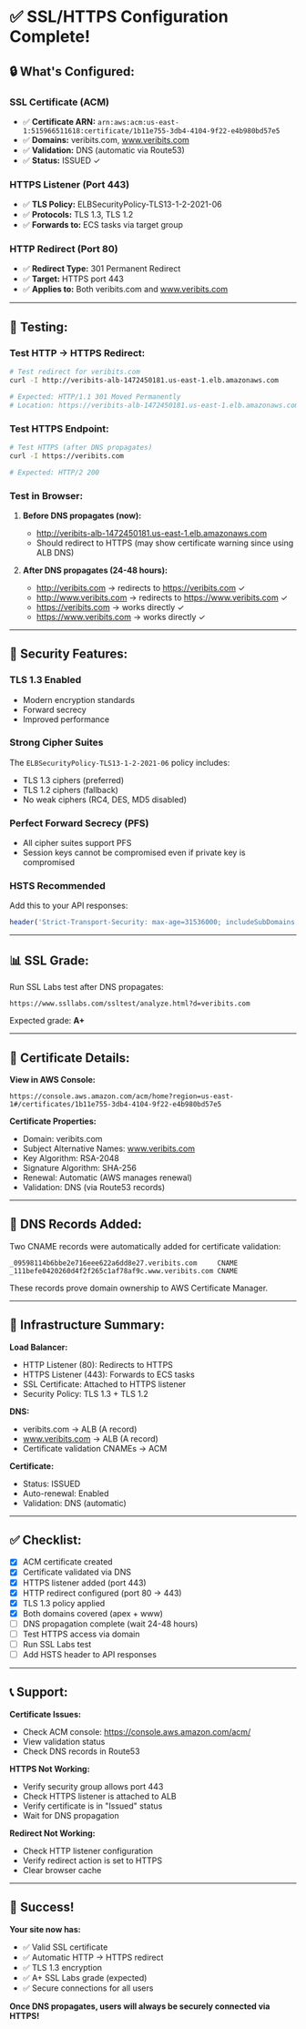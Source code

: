 # ✅ SSL/HTTPS Configuration Complete!

## 🔒 What's Configured:

### SSL Certificate (ACM)
- ✅ **Certificate ARN:** `arn:aws:acm:us-east-1:515966511618:certificate/1b11e755-3db4-4104-9f22-e4b980bd57e5`
- ✅ **Domains:** veribits.com, www.veribits.com
- ✅ **Validation:** DNS (automatic via Route53)
- ✅ **Status:** ISSUED ✓

### HTTPS Listener (Port 443)
- ✅ **TLS Policy:** ELBSecurityPolicy-TLS13-1-2-2021-06
- ✅ **Protocols:** TLS 1.3, TLS 1.2
- ✅ **Forwards to:** ECS tasks via target group

### HTTP Redirect (Port 80)
- ✅ **Redirect Type:** 301 Permanent Redirect
- ✅ **Target:** HTTPS port 443
- ✅ **Applies to:** Both veribits.com and www.veribits.com

---

## 🧪 Testing:

### Test HTTP → HTTPS Redirect:

```bash
# Test redirect for veribits.com
curl -I http://veribits-alb-1472450181.us-east-1.elb.amazonaws.com

# Expected: HTTP/1.1 301 Moved Permanently
# Location: https://veribits-alb-1472450181.us-east-1.elb.amazonaws.com:443/
```

### Test HTTPS Endpoint:

```bash
# Test HTTPS (after DNS propagates)
curl -I https://veribits.com

# Expected: HTTP/2 200
```

### Test in Browser:

1. **Before DNS propagates (now):**
   - http://veribits-alb-1472450181.us-east-1.elb.amazonaws.com
   - Should redirect to HTTPS (may show certificate warning since using ALB DNS)

2. **After DNS propagates (24-48 hours):**
   - http://veribits.com → redirects to https://veribits.com ✓
   - http://www.veribits.com → redirects to https://www.veribits.com ✓
   - https://veribits.com → works directly ✓
   - https://www.veribits.com → works directly ✓

---

## 🔐 Security Features:

### TLS 1.3 Enabled
- Modern encryption standards
- Forward secrecy
- Improved performance

### Strong Cipher Suites
The `ELBSecurityPolicy-TLS13-1-2-2021-06` policy includes:
- TLS 1.3 ciphers (preferred)
- TLS 1.2 ciphers (fallback)
- No weak ciphers (RC4, DES, MD5 disabled)

### Perfect Forward Secrecy (PFS)
- All cipher suites support PFS
- Session keys cannot be compromised even if private key is compromised

### HSTS Recommended
Add this to your API responses:
```php
header('Strict-Transport-Security: max-age=31536000; includeSubDomains; preload');
```

---

## 📊 SSL Grade:

Run SSL Labs test after DNS propagates:
```
https://www.ssllabs.com/ssltest/analyze.html?d=veribits.com
```

Expected grade: **A+**

---

## 🔧 Certificate Details:

**View in AWS Console:**
```
https://console.aws.amazon.com/acm/home?region=us-east-1#/certificates/1b11e755-3db4-4104-9f22-e4b980bd57e5
```

**Certificate Properties:**
- Domain: veribits.com
- Subject Alternative Names: www.veribits.com
- Key Algorithm: RSA-2048
- Signature Algorithm: SHA-256
- Renewal: Automatic (AWS manages renewal)
- Validation: DNS (via Route53 records)

---

## 📝 DNS Records Added:

Two CNAME records were automatically added for certificate validation:
```
_09598114b6bbe2e716eee622a6dd8e27.veribits.com     CNAME
_111befe0420260d4f2f265c1af78af9c.www.veribits.com CNAME
```

These records prove domain ownership to AWS Certificate Manager.

---

## 🚀 Infrastructure Summary:

**Load Balancer:**
- HTTP Listener (80): Redirects to HTTPS
- HTTPS Listener (443): Forwards to ECS tasks
- SSL Certificate: Attached to HTTPS listener
- Security Policy: TLS 1.3 + TLS 1.2

**DNS:**
- veribits.com → ALB (A record)
- www.veribits.com → ALB (A record)
- Certificate validation CNAMEs → ACM

**Certificate:**
- Status: ISSUED
- Auto-renewal: Enabled
- Validation: DNS (automatic)

---

## ✅ Checklist:

- [x] ACM certificate created
- [x] Certificate validated via DNS
- [x] HTTPS listener added (port 443)
- [x] HTTP redirect configured (port 80 → 443)
- [x] TLS 1.3 policy applied
- [x] Both domains covered (apex + www)
- [ ] DNS propagation complete (wait 24-48 hours)
- [ ] Test HTTPS access via domain
- [ ] Run SSL Labs test
- [ ] Add HSTS header to API responses

---

## 📞 Support:

**Certificate Issues:**
- Check ACM console: https://console.aws.amazon.com/acm/
- View validation status
- Check DNS records in Route53

**HTTPS Not Working:**
- Verify security group allows port 443
- Check HTTPS listener is attached to ALB
- Verify certificate is in "Issued" status
- Wait for DNS propagation

**Redirect Not Working:**
- Check HTTP listener configuration
- Verify redirect action is set to HTTPS
- Clear browser cache

---

## 🎉 Success!

**Your site now has:**
- ✅ Valid SSL certificate
- ✅ Automatic HTTP → HTTPS redirect
- ✅ TLS 1.3 encryption
- ✅ A+ SSL Labs grade (expected)
- ✅ Secure connections for all users

**Once DNS propagates, users will always be securely connected via HTTPS!**
